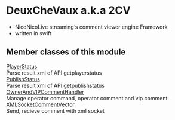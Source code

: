 # DeuxCheVaux a.k.a 2CV

* NicoNicoLive streaming‘s comment viewer engine Framework
*  written in swift

## Member classes of this module
[PlayerStatus][PlayerStatus.swift]  
Parse result xml of API getplayerstatus  
[PublishStatus][PublishStatus.swift]  
Parse result xml of API getpublishstatus  
[OwnerAndVIPCommentHandler][OwnerAndVIPCommentHandler.swift]  
Manage operator command, operator comment and vip comment.  
[XMLSocketCommentVector][XMLSocketCommentVector.swift]  
Send, recieve comment with xml socket  


[PlayerStatus.swift]: ./PlayerStatus.md
[PublishStatus.swift]:./PublishStatus.md
[OwnerAndVIPCommentHandler.swift]:./OwnerAndVIPCommentHandler.md
[XMLSocketCommentVector.swift]:./XMLSocketCommentVector.md
